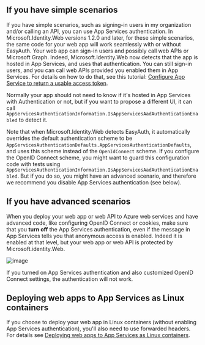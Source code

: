 ## If you have simple scenarios

If you have simple scenarios, such as signing-in users in my organization and/or calling an API, you can use App Services authentication. In Microsoft.Identity.Web versions 1.2.0 and later, for these simple scenarios, the same code for your web app will work seamlessly with or without EasyAuth. Your web app can sign-in users and possibly call web APIs or Microsoft Graph. Indeed, Microsoft.Identity.Web now detects that the app is hosted in App Services, and uses that authentication. You can still sign-in users, and you can call web APIs provided you enabled them in App Services. For details on how to do that, see this tutorial: [Configure App Service to return a usable access token](https://docs.microsoft.com/en-us/azure/app-service/scenario-secure-app-access-microsoft-graph-as-user?tabs=command-line#configure-app-service-to-return-a-usable-access-token). 

Normally your app should not need to know if it's hosted in App Services with Authentication or not, but if you want to propose a different UI, it can call `AppServicesAuthenticationInformation.IsAppServicesAadAuthenticationEnabled` to detect it.

Note that when Microsoft.Identity.Web detects EasyAuth, it automatically overrides the default authentication scheme to be `AppServicesAuthenticationDefaults.AppServicesAuthenticationDefaults`, and uses this scheme instead of the `OpenIdConnect` scheme. If you configure the OpenID Connect scheme, you might want to guard this configuration code with tests using `AppServicesAuthenticationInformation.IsAppServicesAadAuthenticationEnabled`. But if you do so, you might have an advanced scenario, and therefore we recommend you disable App Services authentication (see below).

## If you have advanced scenarios

When you deploy your web app or web API to Azure web services and have advanced code, like configuring OpenID Connect or cookies, make sure that you **turn off** the App Services authentication, even if the message in App Services tells you that anonymous access is enabled. Indeed it is enabled at that level, but your web app or web API is protected by Microsoft.identity.Web.

![image](https://user-images.githubusercontent.com/13203188/89042701-a6097d80-d347-11ea-88e7-b2c12ec767c8.png)

If you turned on App Services authentication and also customized OpenID Connect settings, the authentication will not work.

## Deploying web apps to App Services as Linux containers

If you choose to deploy your web app in Linux containers (without enabling App Services authentication), you'll also need to use forwarded headers. For details see [Deploying web apps to App Services as Linux containers](Deploying-Web-apps-to-App-services-as-Linux-containers).
